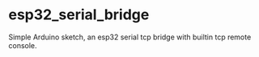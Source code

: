 # esp32_serial_bridge
Simple Arduino sketch, an esp32 serial tcp bridge with builtin tcp remote console.
